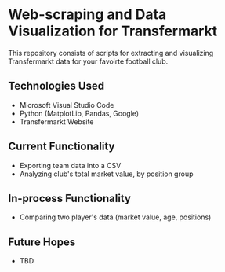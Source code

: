# Web-scraping and Data Visualization for Transfermarkt
This repository consists of scripts for extracting and visualizing Transfermarkt data for your favoirte football club.

## Technologies Used
- Microsoft Visual Studio Code
- Python (MatplotLib, Pandas, Google)
- Transfermarkt Website

## Current Functionality
- Exporting team data into a CSV
- Analyzing club's total market value, by position group

## In-process Functionality
- Comparing two player's data (market value, age, positions)

## Future Hopes
- TBD
